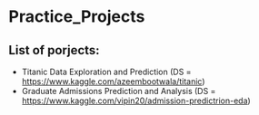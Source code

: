 # **Practice_Projects**

## List of porjects:
- Titanic Data Exploration and Prediction (DS = https://www.kaggle.com/azeembootwala/titanic)
- Graduate Admissions Prediction and Analysis (DS = https://www.kaggle.com/vipin20/admission-predictrion-eda)
